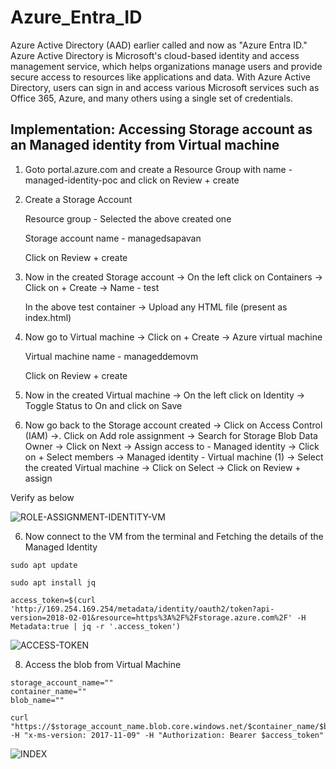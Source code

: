 # Azure_Entra_ID
 
Azure Active Directory (AAD) earlier called and now as  "Azure Entra ID." Azure Active Directory is Microsoft's cloud-based identity and access management service, which helps organizations manage users and provide secure access to resources like applications and data. With Azure Active Directory, users can sign in and access various Microsoft services such as Office 365, Azure, and many others using a single set of credentials. 

## Implementation: Accessing Storage account as an Managed identity from Virtual machine 

1. Goto portal.azure.com and create a Resource Group with name - managed-identity-poc and click on Review + create


2. Create a Storage Account 

    Resource group - Selected the above created one
    
    Storage account name - managedsapavan
    
    Click on Review + create


3. Now in the created Storage account -> On the left click on Containers -> Click on + Create -> Name - test

    In the above test container -> Upload any HTML file (present as index.html)


4. Now go to Virtual machine -> Click on + Create -> Azure virtual machine

    Virtual machine name - manageddemovm
    
    Click on Review + create


4. Now in the created Virtual machine -> On the left click on Identity -> Toggle Status to On and click on Save


5. Now go back to the Storage account created -> Click on Access Control (IAM) ->. Click on Add role assignment -> Search for Storage Blob Data Owner -> Click on Next -> Assign access to - Managed identity -> Click on + Select members -> Managed identity - Virtual machine (1) -> Select the created Virtual machine -> Click on Select -> Click on Review + assign 

Verify as below

![ROLE-ASSIGNMENT-IDENTITY-VM](https://github.com/Pavan-1997/Azure_Entra_ID/assets/32020205/ef3ddfc1-247b-4093-92d4-0d3734d8b72a)


6. Now connect to the VM from the terminal  and Fetching the details of the Managed Identity
   
```
sudo apt update
```

```    
sudo apt install jq
```

```
access_token=$(curl 'http://169.254.169.254/metadata/identity/oauth2/token?api-version=2018-02-01&resource=https%3A%2F%2Fstorage.azure.com%2F' -H Metadata:true | jq -r '.access_token')
```    

![ACCESS-TOKEN](https://github.com/Pavan-1997/Azure_Entra_ID/assets/32020205/e36b2472-a62e-4c10-a019-15579f6f9cb6)


8. Access the blob from Virtual Machine

```
storage_account_name=""
container_name=""
blob_name=""

```

```
curl "https://$storage_account_name.blob.core.windows.net/$container_name/$blob_name" -H "x-ms-version: 2017-11-09" -H "Authorization: Bearer $access_token"
```

![INDEX](https://github.com/Pavan-1997/Azure_Entra_ID/assets/32020205/dd35b9d8-16f9-47a3-8ec9-bc01522ea199)
